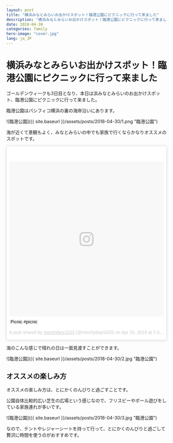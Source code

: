 ```yaml
---
layout: post
title: "横浜みなとみらいお出かけスポット！臨港公園にピクニックに行って来ました"
description: "横浜みなとみらいお出かけスポット！臨港公園にピクニックに行って来ました"
date: 2018-04-30
categories: family
hero-image: "cover.jpg"
lang: ja_JP
---
```


# 横浜みなとみらいお出かけスポット！臨港公園にピクニックに行って来ました

ゴールデンウィークも3日目となり、本日は浜みなとみらいのお出かけスポット、臨港公園にピクニックに行って来ました。

臨港公園はパシフィコ横浜の裏の海岸沿いにあります。

![臨港公園]({{ site.baseurl }}/assets/posts/2018-04-30/1.png "臨港公園")

海が近くて景観もよく、みなとみらいの中でも家族で行くならかなりオススメのスポットです。

<blockquote class="instagram-media" data-instgrm-captioned data-instgrm-permalink="https://www.instagram.com/p/BiLZa6THRSH/" data-instgrm-version="8" style=" background:#FFF; border:0; border-radius:3px; box-shadow:0 0 1px 0 rgba(0,0,0,0.5),0 1px 10px 0 rgba(0,0,0,0.15); margin: 1px; max-width:658px; padding:0; width:99.375%; width:-webkit-calc(100% - 2px); width:calc(100% - 2px);"><div style="padding:8px;"> <div style=" background:#F8F8F8; line-height:0; margin-top:40px; padding:50.0% 0; text-align:center; width:100%;"> <div style=" background:url(data:image/png;base64,iVBORw0KGgoAAAANSUhEUgAAACwAAAAsCAMAAAApWqozAAAABGdBTUEAALGPC/xhBQAAAAFzUkdCAK7OHOkAAAAMUExURczMzPf399fX1+bm5mzY9AMAAADiSURBVDjLvZXbEsMgCES5/P8/t9FuRVCRmU73JWlzosgSIIZURCjo/ad+EQJJB4Hv8BFt+IDpQoCx1wjOSBFhh2XssxEIYn3ulI/6MNReE07UIWJEv8UEOWDS88LY97kqyTliJKKtuYBbruAyVh5wOHiXmpi5we58Ek028czwyuQdLKPG1Bkb4NnM+VeAnfHqn1k4+GPT6uGQcvu2h2OVuIf/gWUFyy8OWEpdyZSa3aVCqpVoVvzZZ2VTnn2wU8qzVjDDetO90GSy9mVLqtgYSy231MxrY6I2gGqjrTY0L8fxCxfCBbhWrsYYAAAAAElFTkSuQmCC); display:block; height:44px; margin:0 auto -44px; position:relative; top:-22px; width:44px;"></div></div> <p style=" margin:8px 0 0 0; padding:0 4px;"> <a href="https://www.instagram.com/p/BiLZa6THRSH/" style=" color:#000; font-family:Arial,sans-serif; font-size:14px; font-style:normal; font-weight:normal; line-height:17px; text-decoration:none; word-wrap:break-word;" target="_blank">Picnic #picnic</a></p> <p style=" color:#c9c8cd; font-family:Arial,sans-serif; font-size:14px; line-height:17px; margin-bottom:0; margin-top:8px; overflow:hidden; padding:8px 0 7px; text-align:center; text-overflow:ellipsis; white-space:nowrap;">A post shared by <a href="https://www.instagram.com/micchyboy1023/" style=" color:#c9c8cd; font-family:Arial,sans-serif; font-size:14px; font-style:normal; font-weight:normal; line-height:17px;" target="_blank"> micchyboy1023</a> (@micchyboy1023) on <time style=" font-family:Arial,sans-serif; font-size:14px; line-height:17px;" datetime="2018-04-30T02:37:25+00:00">Apr 29, 2018 at 7:37pm PDT</time></p></div></blockquote> <script async defer src="//www.instagram.com/embed.js"></script>

海のこんな感じで晴れの日は一面見渡すことができます。

![臨港公園]({{ site.baseurl }}/assets/posts/2018-04-30/2.jpg "臨港公園")


## オススメの楽しみ方

オススメの楽しみ方は、とにかくのんびりと過ごすことです。

公園自体比較的広い芝生の広場という感じなので、フリスビーやボール遊びをしている家族連れが多いです。

![臨港公園]({{ site.baseurl }}/assets/posts/2018-04-30/3.jpg "臨港公園")

なので、テントやレジャーシートを持って行って、とにかくのんびりと過ごして贅沢に時間を使うのがおすすめです。